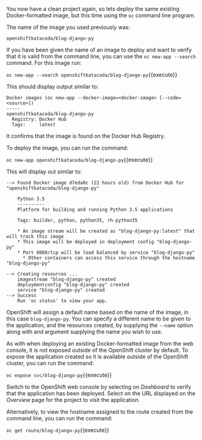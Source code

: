 You now have a clean project again, so lets deploy the same existing Docker-formatted image, but this time using the ``oc`` command line program.

The name of the image you used previously was:

```
openshiftkatacoda/blog-django-py
```

If you have been given the name of an image to deploy and want to verify that it is valid from the command line, you can use the ``oc new-app --search`` command. For this image run:

``oc new-app --search openshiftkatacoda/blog-django-py``{{execute}}

This should display output similar to:

```
Docker images (oc new-app --docker-image=<docker-image> [--code=<source>])
-----
openshiftkatacoda/blog-django-py
  Registry: Docker Hub
  Tags:     latest
```

It confirms that the image is found on the Docker Hub Registry.

To deploy the image, you can run the command:

``oc new-app openshiftkatacoda/blog-django-py``{{execute}}

This will display out similar to:

```
--> Found Docker image d7eda0c (22 hours old) from Docker Hub for "openshiftkatacoda/blog-django-py"

    Python 3.5
    ----------
    Platform for building and running Python 3.5 applications

    Tags: builder, python, python35, rh-python35

    * An image stream will be created as "blog-django-py:latest" that will track this image
    * This image will be deployed in deployment config "blog-django-py"
    * Port 8080/tcp will be load balanced by service "blog-django-py"
      * Other containers can access this service through the hostname "blog-django-py"

--> Creating resources ...
    imagestream "blog-django-py" created
    deploymentconfig "blog-django-py" created
    service "blog-django-py" created
--> Success
    Run 'oc status' to view your app.
```

OpenShift will assign a default name based on the name of the image, in this case ``blog-django-py``. You can specify a different name to be given to the application, and the resources created, by supplying the ``--name`` option along with and argument supplying the name you wish to use.

As with when deploying an existing Docker-formatted image from the web console, it is not exposed outside of the OpenShift cluster by default. To expose the application created so it is available outside of the OpenShift cluster, you can run the command:

``oc expose svc/blog-django-py``{{execute}}

Switch to the OpenShift web console by selecting on _Dashboard_ to verify that the application has been deployed. Select on the URL displayed on the _Overview_ page for the project to visit the application.

Alternatively, to view the hostname assigned to the route created from the command line, you can run the command:

``oc get route/blog-django-py``{{execute}}
